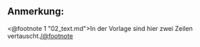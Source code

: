 Anmerkung:
----------

<@footnote 1 "02_text.md">In der Vorlage sind hier zwei Zeilen vertauscht.</@footnote>

